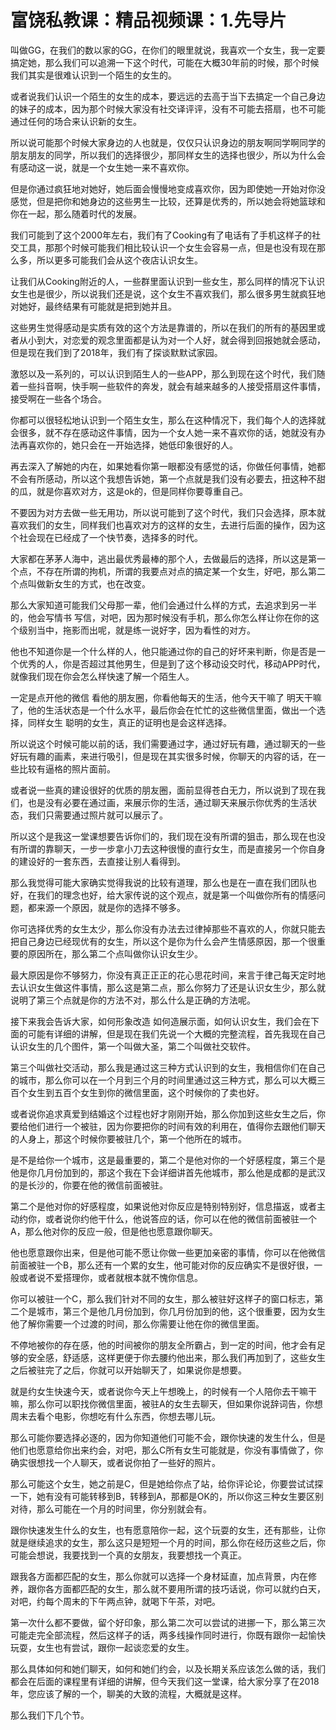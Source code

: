 # 富饶私教课：精品视频课：1.先导片

叫做GG，在我们的数以家的GG，在你们的眼里就说，我喜欢一个女生，我一定要搞定她，那么我们可以追溯一下这个时代，可能在大概30年前的时候，那个时候我们其实是很难认识到一个陌生的女生的。

或者说我们认识一个陌生的女生的成本，要远远的去高于当下去搞定一个自己身边的妹子的成本，因为那个时候大家没有社交译评评，没有不可能去搭扇，也不可能通过任何的场合来认识新的女生。

所以说可能那个时候大家身边的人也就是，仅仅只认识身边的朋友啊同学啊同学的朋友朋友的同学，所以我们的选择很少，那同样女生的选择也很少，所以为什么会有感动这一说，就是一个女生她一来不喜欢你。

但是你通过疯狂地对她好，她后面会慢慢地变成喜欢你，因为即使她一开始对你没感觉，但是把你和她身边的这些男生一比较，还算是优秀的，所以她会将她篮球和你在一起，那么随着时代的发展。

我们可能到了这个2000年左右，我们有了Cooking有了电话有了手机这样子的社交工具，那那个时候可能我们相比较认识一个女生会容易一点，但是也没有现在那么多，所以更多可能我们会从这个夜店认识女生。

让我们从Cooking附近的人，一些群里面认识到一些女生，那么同样的情况下认识女生也是很少，所以说我们还是说，这个女生不喜欢我们，那么很多男生就疯狂地对她好，最终结果有可能就是把到她并且。

这些男生觉得感动是实质有效的这个方法是靠谱的，所以在我们的所有的基因里或者从小到大，对恋爱的观念里面都是认为对一个人好，就会得到回报她就会感动，但是现在我们到了2018年，我们有了探谈默默试家园。

激怒以及一系列的，可以认识到陌生人的一些APP，那么到现在这个时代，我们随着一些抖音啊，快手啊一些软件的奔发，就会有越来越多的人接受搭扇这件事情，接受啊在一些各个场合。

你都可以很轻松地认识到一个陌生女生，那么在这种情况下，我们每个人的选择就会很多，就不存在感动这件事情，因为一个女人她一来不喜欢你的话，她就没有办法再喜欢你的，她只会在一开始选择，她低印象很好的人。

再去深入了解她的内在，如果她看你第一眼都没有感觉的话，你做任何事情，她都不会有所感动，所以这个我想告诉她，第一个点就是我们没有必要去，扭这种不甜的瓜，就是你喜欢对方，这是ok的，但是同样你要尊重自己。

不要因为对方去做一些无用功，所以说可能到了这个时代，我们只会选择，原本就喜欢我们的女生，同样我们也喜欢对方的这样的女生，去进行后面的操作，因为这个社会现在已经成了一个快节奏，选择多的时代。

大家都在茅茅人海中，逃出最优秀最棒的那个人，去做最后的选择，所以这是第一个点，不存在所谓的拘机，所谓的我要点对点的搞定某一个女生，好吧，那么第二个点叫做新女生的方式，也在改变。

那么大家知道可能我们父母那一辈，他们会通过什么样的方式，去追求到另一半的，他会写情书 写信，对吧，因为那时候没有手机，那么你怎么样让你在你的这个级别当中，拖影而出呢，就是练一说好字，因为看性的对方。

他也不知道你是一个什么样的人，他只能通过你的自己的好坏来判断，你是否是一个优秀的人，你是否超过其他男生，但是到了这个移动设交时代，移动APP时代，就像我们现在你会怎么样快速了解一个陌生人。

一定是点开他的微信 看他的朋友圈，你看他每天的生活，他今天干嘛了 明天干嘛了，他的生活状态是一个什么水平，最后你会在忙忙的这些微信里面，做出一个选择，同样女生 聪明的女生，真正的证明也是会这样选择。

所以说这个时候可能以前的话，我们需要通过字，通过好玩有趣，通过聊天的一些好玩有趣的画素，来进行吸引，但是现在其实很多时候，你聊天的内容的话，在一些比较有逼格的照片面前。

或者说一些真的建设很好的优质的朋友圈，面前显得苍白无力，所以说到了现在我们，也是没有必要在通过画，来展示你的生活，通过聊天来展示你优秀的生活状态，我们只需要通过照片就可以展示了。

所以这个是我这一堂课想要告诉你们的，我们现在没有所谓的狙击，那么现在也没有所谓的靠聊天，一步一步拿小刀去这种很慢的直行女生，而是直接另一个你自身的建设好的一套东西，去直接让别人看得到。

那么我觉得可能大家确实觉得我说的比较有道理，那么也是在一直在我们团队也好，在我们的理念也好，给大家传说的这个观点，就是第一个叫做你所有的情感问题，都来源一个原因，就是你的选择不够多。

你可选择优秀的女生太少，那么你没有办法去过律掉那些不喜欢的人，你就只能去把自己身边已经现优有的女生，所以这个是你为什么会产生情感原因，那一个很重要的原因所在，那么第二个点叫做你认识女生少。

最大原因是你不够努力，你没有真正正正的花心思花时间，来言于律己每天定时地去认识女生做这件事情，那么这是第二点，那么你努力了还是认识女生少，那么就说明了第三个点就是你的方法不对，那么什么是正确的方法呢。

接下来我会告诉大家，如何形象改造 如何造展示面，如何认识女生，我们会在下面的可能有详细的讲解，但是现在我们先说一个大概的完整流程，首先我现在自己认识女生的几个图件，第一个叫做大圣，第二个叫做社交软件。

第三个叫做社交活动，那么我是通过这三种方式认识到的女生，我相信你们在自己的城市，那么你可以在一个月到三个月的时间里通过这三种方式，那么可以大概三百个女生到五百个女生到你的微信里面，这个时候你的了卖也好。

或者说你追求真爱到结婚这个过程也好才刚刚开始，那么你加到这些女生之后，你要给他们进行一个被驻，因为你要把你的时间有效的利用在，值得你去跟他们聊天的人身上，那这个时候你要被驻几个，第一个他所在的城市。

是不是给你一个城市，这是最重要的，第二个是他对你的一个好感程度，第三个是他是你几月份加到的，那这个我在下会详细讲首先他城市，那么他是成都的是武汉的是长沙的，你要在他的微信前面被驻。

第二个是他对你的好感程度，如果说他对你反应是特别特别好，信息描返，或者主动约你，或者说你约他干什么，他说答应的话，你可以在他的微信前面被驻一个A，那么他对你的反应一般，但是他也愿意跟你聊天。

他也愿意跟你出来，但是他可能不愿让你做一些更加亲密的事情，你可以在他微信前面被驻一个B，那么还有一个累的女生，他可能对你的反应确实不是很好很，一般或者说不爱搭理你，或者就根本就不愧你信息。

你可以被驻一个C，那么我们针对不同的女生，那么被驻好这样子的窗口标志，第二个是城市，第三个是他几月份加到，你几月份加到的他，这个很重要，因为女生他了解你需要一个过渡的时间，那么你需要让他在你的微信里面。

不停地被你的存在感，他的时间被你的朋友全所霸占，到一定的时间，他才会有足够的安全感，舒适感，这样更便于你去腰约他出来，那么我们再加到了，这些女生之后被驻完了之后，你就可以开始聊天了，如果说你是想要。

就是约女生快速今天，或者说你今天上午想晚上，的时候有一个人陪你去干嘛干嘛，那么你可以职找你微信里面，被驻A的女生去聊天，但如果你说辞词告，你想周末去看个电影，你想吃有什么东西，你想去哪儿玩。

那么可能你要选择必逐的，因为你知道他们可能不会，跟你快速的发生什么，但是他们也愿意给你出来约会，对吧，那么C所有女生可能就是，你没有事情做了，你确实很想找一个人聊天，或者说你拍了一些好的照片。

那么可能这个女生，她之前是C，但是她给你点了站，给你评论论，你要尝试试探一下，她有没有可能转移到B，转移到A，那都是OK的，所以你这三种女生要区别对待，那么可能在一个月的时间里，你分别就会有。

跟你快速发生什么的女生，也有愿意陪你一起，这个玩耍的女生，还有那些，让你就是继续追求的女生，那么这只是短短一个月的时间，那么你在经历这些之后，你可能会想说，我要找到一个真的女朋友，我要想找一个真正。

跟我各方面都匹配的女生，那么你就可以选择一个身材延直，加点背景，内在修养，跟你各方面都匹配的女生，那么就不要用所谓的技巧话说，你可以就约白天，对吧，约每个周末的下午两点钟，就喝下午茶，对吧。

第一次什么都不要做，留个好印象，那么第二次可以尝试的进挪一下，那么第三次可能走完全部流程，然后这样子的话，两多线操作同时进行，你既有跟你一起愉快玩耍，女生也有尝试，跟你一起谈恋爱的女生。

那么具体如何和她们聊天，如何和她们约会，以及长期关系应该怎么做的话，我们都会在后面的课程里有详细的讲解，但今天我们这一堂课，给大家分享了在2018年，您应该了解的一个，聊美的大致的流程，大概就是这样。

那么我们下几个节。